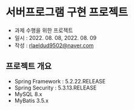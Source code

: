 # 서버프로그램 구현 프로젝트
* 과제 수행을 위한 프로젝트
* 일시 : 2022. 08. 08, 2022. 08. 09
* 작성 : rlaeldud9502@naver.com

## 프로젝트 개요
* Spring Framework : 5.2.22.RELEASE
* Spring Security : 5.3.13.RELEASE
* MySQL 8.x
* MyBatis 3.5.x

